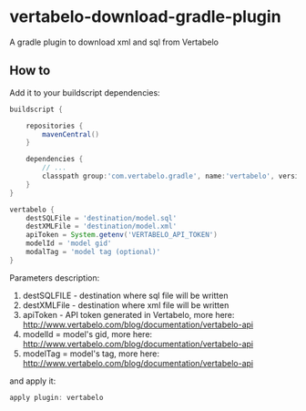 # vertabelo-download-gradle-plugin
A gradle plugin to download xml and sql from Vertabelo

## How to

Add it to your buildscript dependencies:


```groovy
buildscript {

    repositories {
        mavenCentral()
    }

    dependencies {
        // ...
        classpath group:'com.vertabelo.gradle', name:'vertabelo', version:'1.0.0'
    }
}

vertabelo {
    destSQLFile = 'destination/model.sql'
    destXMLFile = 'destination/model.xml'
    apiToken = System.getenv('VERTABELO_API_TOKEN')
    modelId = 'model gid'
    modalTag = 'model tag (optional)'
}
```

Parameters description:

1. destSQLFILE - destination where sql file will be written
2. destXMLFile - destination where xml file will be written
3. apiToken - API token generated in Vertabelo, more here: http://www.vertabelo.com/blog/documentation/vertabelo-api
4. modelId = model's gid, more here: http://www.vertabelo.com/blog/documentation/vertabelo-api
5. modelTag = model's tag, more here: http://www.vertabelo.com/blog/documentation/vertabelo-api

and apply it:

```groovy
apply plugin: vertabelo
```